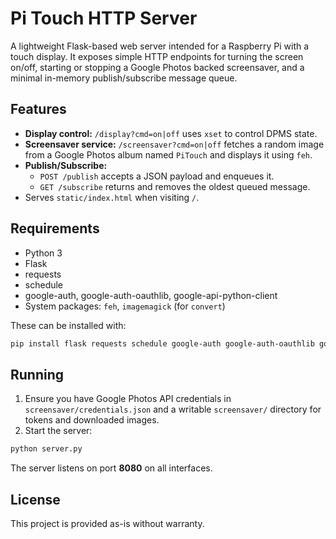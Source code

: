 # Pi Touch HTTP Server

A lightweight Flask-based web server intended for a Raspberry Pi with a touch display.
It exposes simple HTTP endpoints for turning the screen on/off, starting or stopping a
Google Photos backed screensaver, and a minimal in-memory publish/subscribe message queue.

## Features
- **Display control:** `/display?cmd=on|off` uses `xset` to control DPMS state.
- **Screensaver service:** `/screensaver?cmd=on|off` fetches a random image from a
  Google Photos album named `PiTouch` and displays it using `feh`.
- **Publish/Subscribe:**
  - `POST /publish` accepts a JSON payload and enqueues it.
  - `GET /subscribe` returns and removes the oldest queued message.
- Serves `static/index.html` when visiting `/`.

## Requirements
- Python 3
- Flask
- requests
- schedule
- google-auth, google-auth-oauthlib, google-api-python-client
- System packages: `feh`, `imagemagick` (for `convert`)

These can be installed with:
```bash
pip install flask requests schedule google-auth google-auth-oauthlib google-api-python-client
```

## Running
1. Ensure you have Google Photos API credentials in `screensaver/credentials.json` and
   a writable `screensaver/` directory for tokens and downloaded images.
2. Start the server:
```bash
python server.py
```
The server listens on port **8080** on all interfaces.

## License
This project is provided as-is without warranty.
